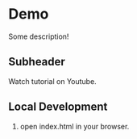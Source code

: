 # Demo

Some description!

## Subheader

Watch tutorial on Youtube.
 

 ## Local Development

 1. open index.html in your browser.